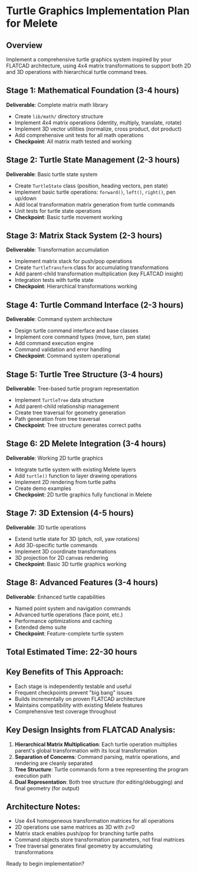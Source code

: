 # Turtle Graphics Implementation Plan for Melete

## Overview
Implement a comprehensive turtle graphics system inspired by your FLATCAD architecture, using 4x4 matrix transformations to support both 2D and 3D operations with hierarchical turtle command trees.

## Stage 1: Mathematical Foundation (3-4 hours)
**Deliverable**: Complete matrix math library
- Create `lib/math/` directory structure
- Implement 4x4 matrix operations (identity, multiply, translate, rotate)
- Implement 3D vector utilities (normalize, cross product, dot product)
- Add comprehensive unit tests for all math operations
- **Checkpoint**: All matrix math tested and working

## Stage 2: Turtle State Management (2-3 hours)  
**Deliverable**: Basic turtle state system
- Create `TurtleState` class (position, heading vectors, pen state)
- Implement basic turtle operations: `forward()`, `left()`, `right()`, pen up/down
- Add local transformation matrix generation from turtle commands
- Unit tests for turtle state operations
- **Checkpoint**: Basic turtle movement working

## Stage 3: Matrix Stack System (2-3 hours)
**Deliverable**: Transformation accumulation
- Implement matrix stack for push/pop operations
- Create `TurtleTransform` class for accumulating transformations
- Add parent-child transformation multiplication (key FLATCAD insight)
- Integration tests with turtle state
- **Checkpoint**: Hierarchical transformations working

## Stage 4: Turtle Command Interface (2-3 hours)
**Deliverable**: Command system architecture
- Design turtle command interface and base classes
- Implement core command types (move, turn, pen state)
- Add command execution engine
- Command validation and error handling
- **Checkpoint**: Command system operational

## Stage 5: Turtle Tree Structure (3-4 hours)
**Deliverable**: Tree-based turtle program representation
- Implement `TurtleTree` data structure
- Add parent-child relationship management
- Create tree traversal for geometry generation  
- Path generation from tree traversal
- **Checkpoint**: Tree structure generates correct paths

## Stage 6: 2D Melete Integration (3-4 hours)
**Deliverable**: Working 2D turtle graphics
- Integrate turtle system with existing Melete layers
- Add `turtle()` function to layer drawing operations
- Implement 2D rendering from turtle paths
- Create demo examples
- **Checkpoint**: 2D turtle graphics fully functional in Melete

## Stage 7: 3D Extension (4-5 hours)
**Deliverable**: 3D turtle operations
- Extend turtle state for 3D (pitch, roll, yaw rotations)
- Add 3D-specific turtle commands
- Implement 3D coordinate transformations
- 3D projection for 2D canvas rendering
- **Checkpoint**: Basic 3D turtle graphics working

## Stage 8: Advanced Features (3-4 hours)
**Deliverable**: Enhanced turtle capabilities
- Named point system and navigation commands
- Advanced turtle operations (face point, etc.)
- Performance optimizations and caching
- Extended demo suite
- **Checkpoint**: Feature-complete turtle system

## Total Estimated Time: 22-30 hours

## Key Benefits of This Approach:
- Each stage is independently testable and useful
- Frequent checkpoints prevent "big bang" issues  
- Builds incrementally on proven FLATCAD architecture
- Maintains compatibility with existing Melete features
- Comprehensive test coverage throughout

## Key Design Insights from FLATCAD Analysis:
1. **Hierarchical Matrix Multiplication**: Each turtle operation multiplies parent's global transformation with its local transformation
2. **Separation of Concerns**: Command parsing, matrix operations, and rendering are cleanly separated
3. **Tree Structure**: Turtle commands form a tree representing the program execution path
4. **Dual Representation**: Both tree structure (for editing/debugging) and final geometry (for output)

## Architecture Notes:
- Use 4x4 homogeneous transformation matrices for all operations
- 2D operations use same matrices as 3D with z=0
- Matrix stack enables push/pop for branching turtle paths
- Command objects store transformation parameters, not final matrices
- Tree traversal generates final geometry by accumulating transformations

Ready to begin implementation?